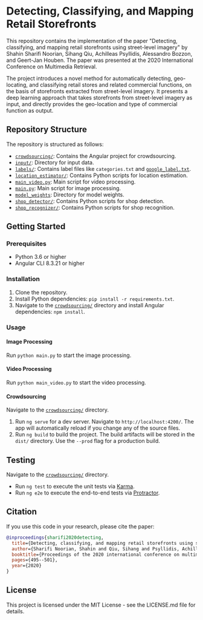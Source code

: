 # Detecting, Classifying, and Mapping Retail Storefronts

This repository contains the implementation of the paper "Detecting, classifying, and mapping retail storefronts using street-level imagery" by Shahin Sharifi Noorian, Sihang Qiu, Achilleas Psyllidis, Alessandro Bozzon, and Geert-Jan Houben. The paper was presented at the 2020 International Conference on Multimedia Retrieval.

The project introduces a novel method for automatically detecting, geo-locating, and classifying retail stores and related commercial functions, on the basis of storefronts extracted from street-level imagery. It presents a deep learning approach that takes storefronts from street-level imagery as input, and directly provides the geo-location and type of commercial function as output.

## Repository Structure

The repository is structured as follows:

- [``crowdsourcing/``](command:_github.copilot.openRelativePath?%5B%7B%22scheme%22%3A%22file%22%2C%22authority%22%3A%22%22%2C%22path%22%3A%22%2Fhome%2Fshahin%2FDocuments%2FPhD%2FCode%2FAutoMap%2Fcrowdsourcing%2F%22%2C%22query%22%3A%22%22%2C%22fragment%22%3A%22%22%7D%5D "/home/shahin/Documents/PhD/Code/AutoMap/crowdsourcing/"): Contains the Angular project for crowdsourcing.
- [``input/``](command:_github.copilot.openRelativePath?%5B%7B%22scheme%22%3A%22file%22%2C%22authority%22%3A%22%22%2C%22path%22%3A%22%2Fhome%2Fshahin%2FDocuments%2FPhD%2FCode%2FAutoMap%2Finput%2F%22%2C%22query%22%3A%22%22%2C%22fragment%22%3A%22%22%7D%5D "/home/shahin/Documents/PhD/Code/AutoMap/input/"): Directory for input data.
- [``labels/``](command:_github.copilot.openRelativePath?%5B%7B%22scheme%22%3A%22file%22%2C%22authority%22%3A%22%22%2C%22path%22%3A%22%2Fhome%2Fshahin%2FDocuments%2FPhD%2FCode%2FAutoMap%2Flabels%2F%22%2C%22query%22%3A%22%22%2C%22fragment%22%3A%22%22%7D%5D "/home/shahin/Documents/PhD/Code/AutoMap/labels/"): Contains label files like `categories.txt` and [``google_label.txt``](command:_github.copilot.openRelativePath?%5B%7B%22scheme%22%3A%22file%22%2C%22authority%22%3A%22%22%2C%22path%22%3A%22%2Fhome%2Fshahin%2FDocuments%2FPhD%2FCode%2FAutoMap%2Flabels%2Fgoogle_label.txt%22%2C%22query%22%3A%22%22%2C%22fragment%22%3A%22%22%7D%5D "/home/shahin/Documents/PhD/Code/AutoMap/labels/google_label.txt").
- [``location_estimator/``](command:_github.copilot.openRelativePath?%5B%7B%22scheme%22%3A%22file%22%2C%22authority%22%3A%22%22%2C%22path%22%3A%22%2Fhome%2Fshahin%2FDocuments%2FPhD%2FCode%2FAutoMap%2Flocation_estimator%2F%22%2C%22query%22%3A%22%22%2C%22fragment%22%3A%22%22%7D%5D "/home/shahin/Documents/PhD/Code/AutoMap/location_estimator/"): Contains Python scripts for location estimation.
- [``main_video.py``](command:_github.copilot.openRelativePath?%5B%7B%22scheme%22%3A%22file%22%2C%22authority%22%3A%22%22%2C%22path%22%3A%22%2Fhome%2Fshahin%2FDocuments%2FPhD%2FCode%2FAutoMap%2Fmain_video.py%22%2C%22query%22%3A%22%22%2C%22fragment%22%3A%22%22%7D%5D "/home/shahin/Documents/PhD/Code/AutoMap/main_video.py"): Main script for video processing.
- [``main.py``](command:_github.copilot.openRelativePath?%5B%7B%22scheme%22%3A%22file%22%2C%22authority%22%3A%22%22%2C%22path%22%3A%22%2Fhome%2Fshahin%2FDocuments%2FPhD%2FCode%2FAutoMap%2Fmain.py%22%2C%22query%22%3A%22%22%2C%22fragment%22%3A%22%22%7D%5D "/home/shahin/Documents/PhD/Code/AutoMap/main.py"): Main script for image processing.
- [``model_weights``](command:_github.copilot.openRelativePath?%5B%7B%22scheme%22%3A%22file%22%2C%22authority%22%3A%22%22%2C%22path%22%3A%22%2Fhome%2Fshahin%2FDocuments%2FPhD%2FCode%2FAutoMap%2Fmodel_weights%22%2C%22query%22%3A%22%22%2C%22fragment%22%3A%22%22%7D%5D "/home/shahin/Documents/PhD/Code/AutoMap/model_weights"): Directory for model weights.
- [``shop_detector/``](command:_github.copilot.openRelativePath?%5B%7B%22scheme%22%3A%22file%22%2C%22authority%22%3A%22%22%2C%22path%22%3A%22%2Fhome%2Fshahin%2FDocuments%2FPhD%2FCode%2FAutoMap%2Fshop_detector%2F%22%2C%22query%22%3A%22%22%2C%22fragment%22%3A%22%22%7D%5D "/home/shahin/Documents/PhD/Code/AutoMap/shop_detector/"): Contains Python scripts for shop detection.
- [``shop_recognizer/``](command:_github.copilot.openRelativePath?%5B%7B%22scheme%22%3A%22file%22%2C%22authority%22%3A%22%22%2C%22path%22%3A%22%2Fhome%2Fshahin%2FDocuments%2FPhD%2FCode%2FAutoMap%2Fshop_recognizer%2F%22%2C%22query%22%3A%22%22%2C%22fragment%22%3A%22%22%7D%5D "/home/shahin/Documents/PhD/Code/AutoMap/shop_recognizer/"): Contains Python scripts for shop recognition.

## Getting Started

### Prerequisites

- Python 3.6 or higher
- Angular CLI 8.3.21 or higher

### Installation

1. Clone the repository.
2. Install Python dependencies: `pip install -r requirements.txt`.
3. Navigate to the [``crowdsourcing/``](command:_github.copilot.openRelativePath?%5B%7B%22scheme%22%3A%22file%22%2C%22authority%22%3A%22%22%2C%22path%22%3A%22%2Fhome%2Fshahin%2FDocuments%2FPhD%2FCode%2FAutoMap%2Fcrowdsourcing%2F%22%2C%22query%22%3A%22%22%2C%22fragment%22%3A%22%22%7D%5D "/home/shahin/Documents/PhD/Code/AutoMap/crowdsourcing/") directory and install Angular dependencies: `npm install`.

### Usage

#### Image Processing

Run `python main.py` to start the image processing.

#### Video Processing

Run `python main_video.py` to start the video processing.

#### Crowdsourcing

Navigate to the [``crowdsourcing/``](command:_github.copilot.openRelativePath?%5B%7B%22scheme%22%3A%22file%22%2C%22authority%22%3A%22%22%2C%22path%22%3A%22%2Fhome%2Fshahin%2FDocuments%2FPhD%2FCode%2FAutoMap%2Fcrowdsourcing%2F%22%2C%22query%22%3A%22%22%2C%22fragment%22%3A%22%22%7D%5D "/home/shahin/Documents/PhD/Code/AutoMap/crowdsourcing/") directory.

1. Run `ng serve` for a dev server. Navigate to `http://localhost:4200/`. The app will automatically reload if you change any of the source files.
2. Run `ng build` to build the project. The build artifacts will be stored in the `dist/` directory. Use the `--prod` flag for a production build.

## Testing

Navigate to the [``crowdsourcing/``](command:_github.copilot.openRelativePath?%5B%7B%22scheme%22%3A%22file%22%2C%22authority%22%3A%22%22%2C%22path%22%3A%22%2Fhome%2Fshahin%2FDocuments%2FPhD%2FCode%2FAutoMap%2Fcrowdsourcing%2F%22%2C%22query%22%3A%22%22%2C%22fragment%22%3A%22%22%7D%5D "/home/shahin/Documents/PhD/Code/AutoMap/crowdsourcing/") directory.

- Run `ng test` to execute the unit tests via [Karma](https://karma-runner.github.io).
- Run `ng e2e` to execute the end-to-end tests via [Protractor](http://www.protractortest.org/).

## Citation

If you use this code in your research, please cite the paper:

```bibtex
@inproceedings{sharifi2020detecting,
  title={Detecting, classifying, and mapping retail storefronts using street-level imagery},
  author={Sharifi Noorian, Shahin and Qiu, Sihang and Psyllidis, Achilleas and Bozzon, Alessandro and Houben, Geert-Jan},
  booktitle={Proceedings of the 2020 international conference on multimedia retrieval},
  pages={495--501},
  year={2020}
}
```

## License

This project is licensed under the MIT License - see the LICENSE.md file for details.